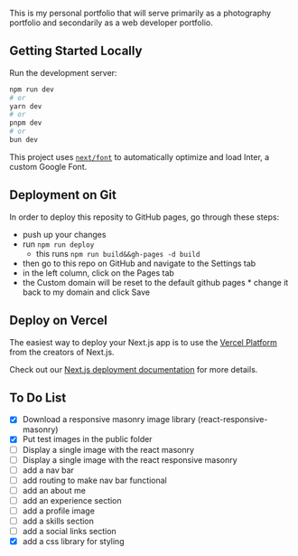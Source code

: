 This is my personal portfolio that will serve primarily as a photography portfolio and secondarily as a web developer portfolio.

## Getting Started Locally

Run the development server:

```bash
npm run dev
# or
yarn dev
# or
pnpm dev
# or
bun dev
```

This project uses [`next/font`](https://nextjs.org/docs/basic-features/font-optimization) to automatically optimize and load Inter, a custom Google Font.

## Deployment on Git

In order to deploy this reposity to GitHub pages, go through these steps:

- push up your changes
- run `npm run deploy`
    - this runs `npm run build&&gh-pages -d build`
- then go to this repo on GitHub and navigate to the Settings tab
- in the left column, click on the Pages tab
- the Custom domain will be reset to the default github pages * change it back to my domain and click Save

## Deploy on Vercel

The easiest way to deploy your Next.js app is to use the [Vercel Platform](https://vercel.com/new?utm_medium=default-template&filter=next.js&utm_source=create-next-app&utm_campaign=create-next-app-readme) from the creators of Next.js.

Check out our [Next.js deployment documentation](https://nextjs.org/docs/deployment) for more details.

## To Do List

- [x] Download a responsive masonry image library (react-responsive-masonry)
- [x] Put test images in the public folder
- [ ] Display a single image with the react masonry
- [ ] Display a single image with the react responsive masonry
- [ ] add a nav bar
- [ ] add routing to make nav bar functional
- [ ] add an about me
- [ ] add an experience section
- [ ] add a profile image
- [ ] add a skills section
- [ ] add a social links section
- [x] add a css library for styling
